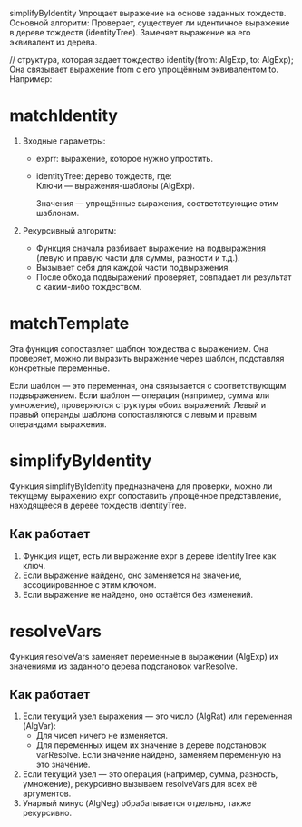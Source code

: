 
simplifyByIdentity
Упрощает выражение на основе заданных тождеств.
Основной алгоритм:
Проверяет, существует ли идентичное выражение в дереве тождеств (identityTree).
Заменяет выражение на его эквивалент из дерева.


// структура, которая задает тождество
identity(from: AlgExp, to: AlgExp);
Она связывает выражение from с его упрощённым эквивалентом to. Например:


# matchIdentity
1. Входные параметры:
    * exprr: выражение, которое нужно упростить.
    * identityTree: дерево тождеств, где:  
    Ключи — выражения-шаблоны (AlgExp).
 
      Значения — упрощённые выражения, соответствующие этим шаблонам.

2. Рекурсивный алгоритм:
    * Функция сначала разбивает выражение на подвыражения (левую и правую части для суммы, разности и т.д.).
    * Вызывает себя для каждой части подвыражения.
    * После обхода подвыражений проверяет, совпадает ли результат с каким-либо тождеством.


# matchTemplate
Эта функция сопоставляет шаблон тождества с выражением.
Она проверяет, можно ли выразить выражение через шаблон, подставляя конкретные переменные.

Если шаблон — это переменная, она связывается с соответствующим подвыражением.
Если шаблон — операция (например, сумма или умножение), проверяются структуры обоих выражений:
Левый и правый операнды шаблона сопоставляются с левым и правым операндами выражения.


# simplifyByIdentity
Функция simplifyByIdentity предназначена для проверки, можно ли текущему выражению expr сопоставить упрощённое представление, находящееся в дереве тождеств identityTree.

## Как работает
1. Функция ищет, есть ли выражение expr в дереве identityTree как ключ.
2. Если выражение найдено, оно заменяется на значение, ассоциированное с этим ключом.
3. Если выражение не найдено, оно остаётся без изменений.

# resolveVars
Функция resolveVars заменяет переменные в выражении (AlgExp) их значениями из заданного дерева подстановок varResolve.
## Как работает
1. Если текущий узел выражения — это число (AlgRat) или переменная (AlgVar):
    * Для чисел ничего не изменяется.
    * Для переменных ищем их значение в дереве подстановок varResolve. Если значение найдено, заменяем переменную на это значение.
2. Если текущий узел — это операция (например, сумма, разность, умножение), рекурсивно вызываем resolveVars для всех её аргументов.
3. Унарный минус (AlgNeg) обрабатывается отдельно, также рекурсивно.